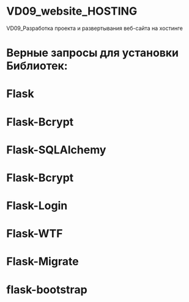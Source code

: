 # VD09_website_HOSTING
 VD09_Разработка проекта и развертывания веб-сайта на хостинге

# Верные запросы для установки Библиотек:
# Flask
# Flask-Bcrypt
# Flask-SQLAlchemy
# Flask-Bcrypt
# Flask-Login
# Flask-WTF
# Flask-Migrate
# flask-bootstrap